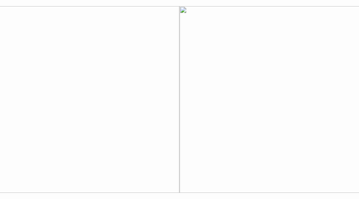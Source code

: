 <div style="display: flex; justify-content: center;">
  <img src="https://user-images.githubusercontent.com/50619803/207682320-1fed09cb-cf05-4764-bd61-5b9e6d52cebd.png" height="500"/>
  <img src="https://user-images.githubusercontent.com/50619803/209548487-5fb12ba4-f3ff-422c-ac72-63765a949492.png" height="500"/>
  <img src="https://user-images.githubusercontent.com/50619803/209548508-141a6de5-d009-4b7e-bd9f-74e70c2fbe10.png" height="500"/>
  <img src="https://user-images.githubusercontent.com/50619803/209548523-91a61595-a999-4052-ac49-3512ffdfd463.png" height="500"/>
  <img src="https://user-images.githubusercontent.com/50619803/209548537-1f717450-6daf-4b18-bcb4-0dd6fefef81d.png" height="500"/>
  <img src="https://user-images.githubusercontent.com/50619803/209548548-57d13f93-4063-4b3d-ba7c-66334990b2f4.png" height="500"/>
  <img src="https://user-images.githubusercontent.com/50619803/209548561-a90407fe-4372-4db8-acb7-104fd8997c44.png" height="500"/>
  <img src="https://user-images.githubusercontent.com/50619803/209548573-7906c083-e423-4a1d-beb5-a8d58aaf891e.png" height="500"/>
</div>

 

 


